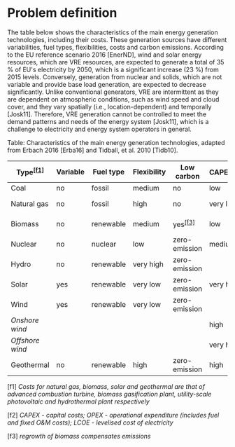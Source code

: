 <!-- 
- [Problem definition](#problem-definition)
 -->

# Problem definition

The table below shows the characteristics of the main energy generation technologies, including their costs. These generation sources have different variabilities, fuel types, flexibilities, costs and carbon emissions. According to the EU reference scenario 2016 [EnerND], wind and solar energy resources, which are VRE resources, are expected to generate a total of 35 % of EU's electricity by 2050, which is a significant increase (23 %) from 2015 levels. Conversely, generation from nuclear and solids, which are not variable and provide base load generation, are expected to decrease significantly. Unlike conventional generators, VRE are intermittent as they are dependent on atmospheric conditions, such as wind speed and cloud cover, and they vary spatially (i.e., location-dependent) and temporally [Josk11]. Therefore, VRE generation cannot be controlled to meet the demand patterns and needs of the energy system [Josk11], which is a challenge to electricity and energy system operators in general.

Table: Characteristics of the main energy generation technologies, adapted from Erbach 2016 [Erba16] and Tidball, et al. 2010 [Tidb10].

Type<sup>[[f1]](#f1)</sup> | Variable | Fuel type | Flexibility | Low carbon | CAPEX<sup>[[f2]](#f2)</sup> | OPEX<sup>[[f2]](#f2)</sup> | LCOE<sup>[[f2]](#f2)</sup>
---|---|---|---|---|---|---|---
Coal | no | fossil | medium | no | low | high | very low 
Natural gas | no | fossil | high | no | very low | very high | low 
Biomass | no | renewable | medium | yes<sup>[[f3]](#f3)</sup> | low | very high | very high
Nuclear | no | nuclear | low | zero-emission | medium | medium | medium
Hydro | no | renewable | very high | zero-emission | | |
Solar | yes | renewable | very low | zero-emission | very high | very low | very high
Wind | yes | renewable | very low | zero-emission | | | 
*Onshore wind* | | | | | high | very low | very low 
*Offshore wind* | | | | | very high | low | high 
Geothermal | no | renewable | high | zero-emission | high | medium | high

<a name="f1">[f1]</a> *Costs for natural gas, biomass, solar and geothermal are that of advanced combustion turbine, biomass gasification plant, utility-scale photovoltaic and hydrothermal plant respectively*

<a name="f2">[f2]</a> *CAPEX - capital costs; OPEX - operational expenditure (includes fuel and fixed O&M costs); LCOE - levelised cost of electricity*

<a name="f3">[f3]</a> *regrowth of biomass compensates emissions*